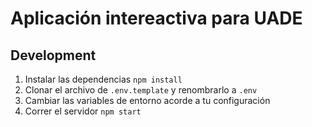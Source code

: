 # Aplicación intereactiva para UADE

## Development

1. Instalar las dependencias `npm install`
2. Clonar el archivo de `.env.template` y renombrarlo a `.env`
3. Cambiar las variables de entorno acorde a tu configuración
4. Correr el servidor `npm start`

